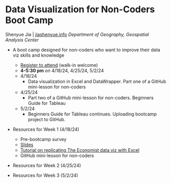 # Data Visualization for Non-Coders Boot Camp

Shenyue Jia | [jiashenyue.info](https://www.jiashenyue.info/)
*Department of Geography, Geospatial Analysis Center*

- A boot camp designed for non-coders who want to improve their data viz skills and knowledge
  - [Register to attend](https://events.miamioh.edu/event/data_visualization_without_coding24) (walk-in welcome)
  - **4-5:30 pm** on 4/18/24, 4/25/24, 5/2/24
  - 4/18/24
    - Data visualization in Excel and DataWrapper. Part one of a GitHub mini-lesson for non-coders
  - 4/25/24
    - Part two of a GitHub mini-lesson for non-coders. Beginners Guide for Tableau
  - 5/2/24
    - Beginners Guide for Tableau continues. Uploading bootcamp project to GitHub.

- Resources for Week 1 (4/18/24)
  - Pre-bootcamp survey
  - [Slides](https://docs.google.com/presentation/d/1ZxSbaLjEOOXq35MxMHDFxbGH9YxG5eFpMKKRTJ6Icl0/edit?usp=sharing)
  - [Tutorial on replicating The Economist data viz with Excel](https://github.com/jiashenyue/data-viz-non-coders-boot-camp/blob/main/replicate-the-economist-viz-excel.md)
  - GitHub mini-lesson for non-coders
- Resources for Week 2 (4/25/24)
- Resources for Week 3 (5/2/24)
